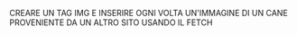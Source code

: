 CREARE UN TAG IMG E INSERIRE OGNI VOLTA UN'IMMAGINE DI UN CANE PROVENIENTE DA UN ALTRO SITO USANDO IL FETCH
